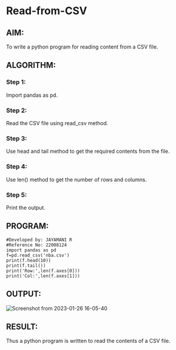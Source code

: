 # Read-from-CSV

## AIM:
To write a python program for reading content from a CSV file.
## ALGORITHM:
### Step 1:
Import pandas as pd.
### Step 2:
Read the CSV file using read_csv method.
### Step 3:
Use head and tail method to get the required contents from the file.
### Step 4:
Use len() method to get the number of rows and columns.
### Step 5:
Print the output.
## PROGRAM:
```
#Developed by: JAYAMANI R
#Reference No: 22008124
import pandas as pd 
f=pd.read_csv('nba.csv')
print(f.head(10))
print(f.tail())
print('Row:',len(f.axes[0]))
print('Col:',len(f.axes[1]))
```

## OUTPUT:
![Screenshot from 2023-01-26 16-05-40](https://user-images.githubusercontent.com/85949888/214815244-aa20d1a2-d798-461d-ad1d-69e56307a0f4.png)


## RESULT:
Thus a python program is written to read the contents of a CSV file.
